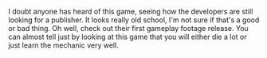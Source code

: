

I doubt anyone has heard of this game, seeing how the developers are still looking for a publisher. It looks really old school, I'm not sure if that's a good or bad thing. Oh well, check out their first gameplay footage release. You can almost tell just by looking at this game that you will either die a lot or just learn the mechanic very well.


